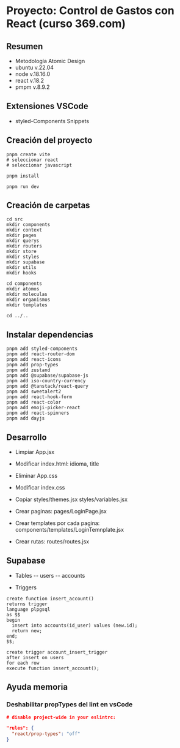 # Proyecto: Control de Gastos con React (curso 369.com)

## Resumen

- Metodología Atomic Design
- ubuntu v.22.04
- node v.18.16.0
- react v.18.2
- pmpm v.8.9.2

## Extensiones VSCode

- styled-Components Snippets

## Creación del proyecto

```pwd
pnpm create vite
# seleccionar react
# seleccionar javascript 

pnpm install

pnpm run dev
```

## Creación de carpetas

```pwd
cd src
mkdir components
mkdir context
mkdir pages
mkdir querys
mkdir routers
mkdir store
mkdir styles
mkdir supabase
mkdir utils
mkdir hooks

cd components
mkdir atomos
mkdir moleculas
mkdir organismos
mkdir templates

cd ../..
```

## Instalar dependencias

```pwd
pnpm add styled-components  
pnpm add react-router-dom
pnpm add react-icons
pnpm add prop-types
pnpm add zustand
pnpm add @supabase/supabase-js
pnpm add iso-country-currency
pnpm add @tanstack/react-query
pnpm add sweetalert2
pnpm add react-hook-form
pnpm add react-color
pnpm add emoji-picker-react
pnpm add react-spinners
pnpm add dayjs
```

## Desarrollo

- Limpiar App.jsx
- Modificar index.html: idioma, title
- Eliminar App.css
- Modificar index.css
- Copiar styles/themes.jsx styles/variables.jsx

- Crear paginas: pages/LoginPage.jsx
- Crear templates por cada pagina: components/templates/LoginTemnplate.jsx
- Crear rutas: routes/routes.jsx

## Supabase

- Tables
    -- users
    -- accounts

- Triggers

```plpsql
create function insert_account() 
returns trigger
language plpgsql
as $$
begin
  insert into accounts(id_user) values (new.id);
  return new;
end;
$$;

create trigger account_insert_trigger
after insert on users
for each row
execute function insert_account();
```

## Ayuda memoria

### Deshabilitar propTypes del lint en vsCode

```json
# disable project-wide in your eslintrc:

"rules": {
  "react/prop-types": "off"
}
```
